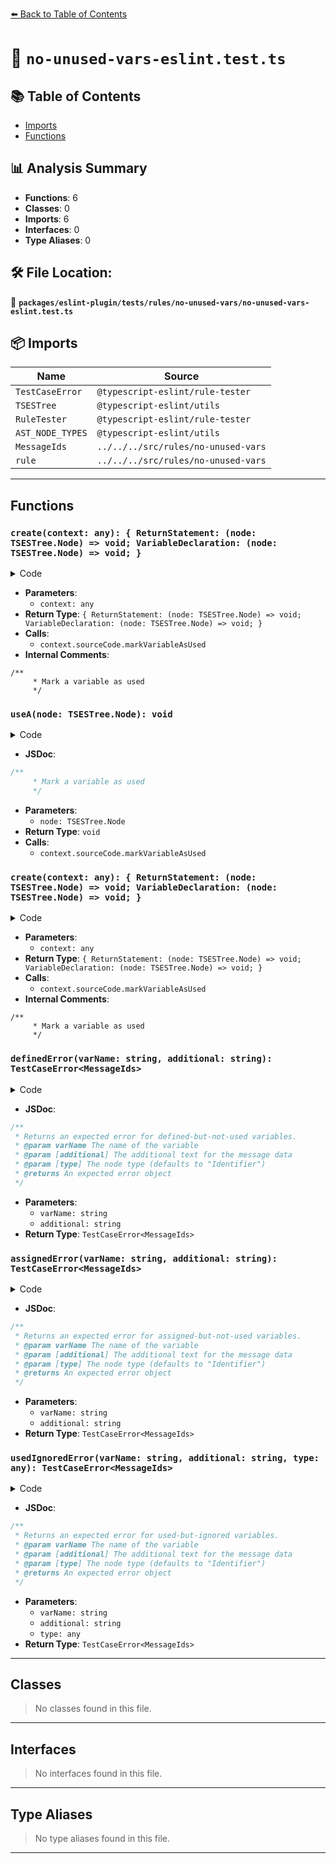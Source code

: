 [⬅️ Back to Table of Contents](../../../../../index.md)

# 📄 `no-unused-vars-eslint.test.ts`

## 📚 Table of Contents

- [Imports](#imports)
- [Functions](#functions)

## 📊 Analysis Summary

- **Functions**: 6
- **Classes**: 0
- **Imports**: 6
- **Interfaces**: 0
- **Type Aliases**: 0

## 🛠️ File Location:
📂 **`packages/eslint-plugin/tests/rules/no-unused-vars/no-unused-vars-eslint.test.ts`**

## 📦 Imports

| Name | Source |
|------|--------|
| `TestCaseError` | `@typescript-eslint/rule-tester` |
| `TSESTree` | `@typescript-eslint/utils` |
| `RuleTester` | `@typescript-eslint/rule-tester` |
| `AST_NODE_TYPES` | `@typescript-eslint/utils` |
| `MessageIds` | `../../../src/rules/no-unused-vars` |
| `rule` | `../../../src/rules/no-unused-vars` |


---

## Functions

### `create(context: any): { ReturnStatement: (node: TSESTree.Node) => void; VariableDeclaration: (node: TSESTree.Node) => void; }`

<details><summary>Code</summary>

```ts
context => {
    /**
     * Mark a variable as used
     */
    function useA(node: TSESTree.Node): void {
      context.sourceCode.markVariableAsUsed('a', node);
    }
    return {
      ReturnStatement: useA,
      VariableDeclaration: useA,
    };
  }
```
</details>

- **Parameters**:
  - `context: any`
- **Return Type**: `{ ReturnStatement: (node: TSESTree.Node) => void; VariableDeclaration: (node: TSESTree.Node) => void; }`
- **Calls**:
  - `context.sourceCode.markVariableAsUsed`
- **Internal Comments**:
```
/**
     * Mark a variable as used
     */
```

### `useA(node: TSESTree.Node): void`

<details><summary>Code</summary>

```ts
function useA(node: TSESTree.Node): void {
      context.sourceCode.markVariableAsUsed('a', node);
    }
```
</details>

- **JSDoc**:
```ts
/**
     * Mark a variable as used
     */
```

- **Parameters**:
  - `node: TSESTree.Node`
- **Return Type**: `void`
- **Calls**:
  - `context.sourceCode.markVariableAsUsed`
### `create(context: any): { ReturnStatement: (node: TSESTree.Node) => void; VariableDeclaration: (node: TSESTree.Node) => void; }`

<details><summary>Code</summary>

```ts
context => {
    /**
     * Mark a variable as used
     */
    function useA(node: TSESTree.Node): void {
      context.sourceCode.markVariableAsUsed('a', node);
    }
    return {
      ReturnStatement: useA,
      VariableDeclaration: useA,
    };
  }
```
</details>

- **Parameters**:
  - `context: any`
- **Return Type**: `{ ReturnStatement: (node: TSESTree.Node) => void; VariableDeclaration: (node: TSESTree.Node) => void; }`
- **Calls**:
  - `context.sourceCode.markVariableAsUsed`
- **Internal Comments**:
```
/**
     * Mark a variable as used
     */
```

### `definedError(varName: string, additional: string): TestCaseError<MessageIds>`

<details><summary>Code</summary>

```ts
function definedError(
  varName: string,
  additional = '',
): TestCaseError<MessageIds> {
  return {
    data: {
      action: 'defined',
      additional,
      varName,
    },
    messageId: 'unusedVar',
  };
}
```
</details>

- **JSDoc**:
```ts
/**
 * Returns an expected error for defined-but-not-used variables.
 * @param varName The name of the variable
 * @param [additional] The additional text for the message data
 * @param [type] The node type (defaults to "Identifier")
 * @returns An expected error object
 */
```

- **Parameters**:
  - `varName: string`
  - `additional: string`
- **Return Type**: `TestCaseError<MessageIds>`
### `assignedError(varName: string, additional: string): TestCaseError<MessageIds>`

<details><summary>Code</summary>

```ts
function assignedError(
  varName: string,
  additional = '',
): TestCaseError<MessageIds> {
  return {
    data: {
      action: 'assigned a value',
      additional,
      varName,
    },
    messageId: 'unusedVar',
  };
}
```
</details>

- **JSDoc**:
```ts
/**
 * Returns an expected error for assigned-but-not-used variables.
 * @param varName The name of the variable
 * @param [additional] The additional text for the message data
 * @param [type] The node type (defaults to "Identifier")
 * @returns An expected error object
 */
```

- **Parameters**:
  - `varName: string`
  - `additional: string`
- **Return Type**: `TestCaseError<MessageIds>`
### `usedIgnoredError(varName: string, additional: string, type: any): TestCaseError<MessageIds>`

<details><summary>Code</summary>

```ts
function usedIgnoredError(
  varName: string,
  additional = '',
  type = AST_NODE_TYPES.Identifier,
): TestCaseError<MessageIds> {
  return {
    data: {
      additional,
      varName,
    },
    messageId: 'usedIgnoredVar',
    type,
  };
}
```
</details>

- **JSDoc**:
```ts
/**
 * Returns an expected error for used-but-ignored variables.
 * @param varName The name of the variable
 * @param [additional] The additional text for the message data
 * @param [type] The node type (defaults to "Identifier")
 * @returns An expected error object
 */
```

- **Parameters**:
  - `varName: string`
  - `additional: string`
  - `type: any`
- **Return Type**: `TestCaseError<MessageIds>`

---

## Classes

> No classes found in this file.


---

## Interfaces

> No interfaces found in this file.


---

## Type Aliases

> No type aliases found in this file.


---